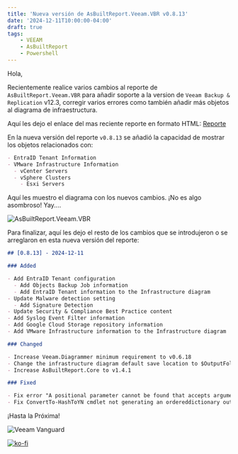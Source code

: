 ```yaml
---
title: 'Nueva versión de AsBuiltReport.Veeam.VBR v0.8.13'
date: '2024-12-11T10:00:00-04:00'
draft: true
tags:
    - VEEAM
    - AsBuiltReport
    - Powershell
---
```


Hola,

Recientemente realice varios cambios al reporte de `AsBuiltReport.Veeam.VBR` para añadir soporte a la version de `Veeam Backup & Replication` v12.3, corregir varios errores como también añadir más objetos al diagrama de infraestructura.

Aquí les dejo el enlace del mas reciente reporte en formato HTML: [Reporte](https://htmlpreview.github.io/?https://raw.githubusercontent.com/AsBuiltReport/AsBuiltReport.Veeam.VBR/dev/Samples/Sample%20Veeam%20Backup%20%26%20Replication%20As%20Built%20Report.html)

En la nueva versión del reporte `v0.8.13` se añadió la capacidad de mostrar los objetos relacionados con:

```markdown
- EntraID Tenant Information
- VMware Infrastructure Information
  - vCenter Servers
  - vSphere Clusters
    - Esxi Servers
```

Aquí les muestro el diagrama con los nuevos cambios. ¡No es algo asombroso! Yay....

![AsBuiltReport.Veeam.VBR](/img/2024/abr-veeam-vbr-0_8_13/AsBuiltReport.Veeam.VBR.webp)

Para finalizar, aquí les dejo el resto de los cambios que se introdujeron o se arreglaron en esta nueva versión del reporte:

```markdown
## [0.8.13] - 2024-12-11

### Added

- Add EntraID Tenant configuration
  - Add Objects Backup Job information
  - Add EntraID Tenant information to the Infrastructure diagram
- Update Malware detection setting
  - Add Signature Detection
- Update Security & Compliance Best Practice content
- Add Syslog Event Filter information
- Add Google Cloud Storage repository information
- Add VMware Infrastructure information to the Infrastructure diagram

### Changed

- Increase Veeam.Diagrammer minimum requirement to v0.6.18
- Change the infrastructure diagram default save location to $OutputFolderPath
- Increase AsBuiltReport.Core to v1.4.1

### Fixed

- Fix error "A positional parameter cannot be found that accepts argument '-'" at Get-AbrVbrConfigurationBackupSetting cmdlet
- Fix ConvertTo-HashToYN cmdlet not generating an ordereddictionary output
```

¡Hasta la Próxima!

![Veeam Vanguard](/img/2024/abr-veeam-vbr_0_8_13/veeam_vanguard.webp#center)

[![ko-fi](https://ko-fi.com/img/githubbutton_sm.svg)](https://ko-fi.com/F1F8DEV80)
